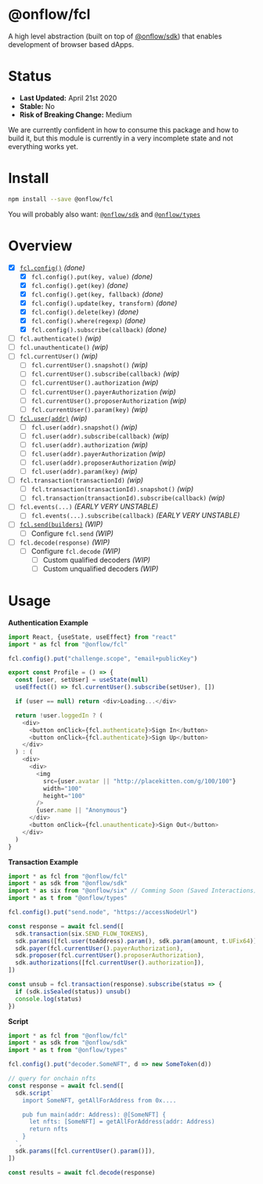 # @onflow/fcl

A high level abstraction (built on top of [@onflow/sdk](../sdk)) that enables development of browser based dApps.

# Status

- **Last Updated:** April 21st 2020
- **Stable:** No
- **Risk of Breaking Change:** Medium

We are currently confident in how to consume this package and how to build it, but this module is currently in a very incomplete state and not everything works yet.

# Install

```bash
npm install --save @onflow/fcl
```

You will probably also want: [`@onflow/sdk`](../sdk) and [`@onflow/types`](../types)

# Overview

- [x] [`fcl.config()`](./src/config) _(done)_
  - [x] `fcl.config().put(key, value)` _(done)_
  - [x] `fcl.config().get(key)` _(done)_
  - [x] `fcl.config().get(key, fallback)` _(done)_
  - [x] `fcl.config().update(key, transform)` _(done)_
  - [x] `fcl.config().delete(key)` _(done)_
  - [x] `fcl.config().where(regexp)` _(done)_
  - [x] `fcl.config().subscribe(callback)` _(done)_
- [ ] `fcl.authenticate()` _(wip)_
- [ ] `fcl.unauthenticate()` _(wip)_
- [ ] `fcl.currentUser()` _(wip)_
  - [ ] `fcl.currentUser().snapshot()` _(wip)_
  - [ ] `fcl.currentUser().subscribe(callback)` _(wip)_
  - [ ] `fcl.currentUser().authorization` _(wip)_
  - [ ] `fcl.currentUser().payerAuthorization` _(wip)_
  - [ ] `fcl.currentUser().proposerAuthorization` _(wip)_
  - [ ] `fcl.currentUser().param(key)` _(wip)_
- [ ] [`fcl.user(addr)`](./src/user) _(wip)_
  - [ ] `fcl.user(addr).snapshot()` _(wip)_
  - [ ] `fcl.user(addr).subscribe(callback)` _(wip)_
  - [ ] `fcl.user(addr).authorization` _(wip)_
  - [ ] `fcl.user(addr).payerAuthorization` _(wip)_
  - [ ] `fcl.user(addr).proposerAuthorization` _(wip)_
  - [ ] `fcl.user(addr).param(key)` _(wip)_
- [ ] `fcl.transaction(transactionId)` _(wip)_
  - [ ] `fcl.transaction(transactionId).snapshot()` _(wip)_
  - [ ] `fcl.transaction(transactionId).subscribe(callback)` _(wip)_
- [ ] `fcl.events(...)` _(EARLY VERY UNSTABLE)_
  - [ ] `fcl.events(...).subscribe(callback)` _(EARLY VERY UNSTABLE)_
- [ ] [`fcl.send(builders)`](./src/send) _(WIP)_
  - [ ] Configure `fcl.send` _(WIP)_
- [ ] `fcl.decode(response)` _(WIP)_
  - [ ] Configure `fcl.decode` _(WIP)_
    - [ ] Custom qualified decoders _(WIP)_
    - [ ] Custom unqualified decoders _(WIP)_

# Usage

**Authentication Example**

```javascript
import React, {useState, useEffect} from "react"
import * as fcl from "@onflow/fcl"

fcl.config().put("challenge.scope", "email+publicKey")

export const Profile = () => {
  const [user, setUser] = useState(null)
  useEffect(() => fcl.currentUser().subscribe(setUser), [])

  if (user == null) return <div>Loading...</div>

  return !user.loggedIn ? (
    <div>
      <button onClick={fcl.authenticate}>Sign In</button>
      <button onClick={fcl.authenticate}>Sign Up</button>
    </div>
  ) : (
    <div>
      <div>
        <img
          src={user.avatar || "http://placekitten.com/g/100/100"}
          width="100"
          height="100"
        />
        {user.name || "Anonymous"}
      </div>
      <button onClick={fcl.unauthenticate}>Sign Out</button>
    </div>
  )
}
```

**Transaction Example**

```javascript
import * as fcl from "@onflow/fcl"
import * as sdk from "@onflow/sdk"
import * as six from "@onflow/six" // Comming Soon (Saved Interactions)
import * as t from "@onflow/types"

fcl.config().put("send.node", "https://accessNodeUrl")

const response = await fcl.send([
  sdk.transaction(six.SEND_FLOW_TOKENS),
  sdk.params([fcl.user(toAddress).param(), sdk.param(amount, t.UFix64)]),
  sdk.payer(fcl.currentUser().payerAuthorization),
  sdk.proposer(fcl.currentUser().proposerAuthorization),
  sdk.authorizations([fcl.currentUser().authorization]),
])

const unsub = fcl.transaction(response).subscribe(status => {
  if (sdk.isSealed(status)) unsub()
  console.log(status)
})
```

**Script**

```javascript
import * as fcl from "@onflow/fcl"
import * as sdk from "@onflow/sdk"
import * as t from "@onflow/types"

fcl.config().put("decoder.SomeNFT", d => new SomeToken(d))

// query for onchain nfts
const response = await fcl.send([
  sdk.script`
    import SomeNFT, getAllForAddress from 0x....

    pub fun main(addr: Address): @[SomeNFT] {
      let nfts: [SomeNFT] = getAllForAddress(addr: Address)
      return nfts
    }
  `,
  sdk.params([fcl.currentUser().param()]),
])

const results = await fcl.decode(response)
```

